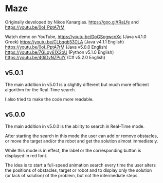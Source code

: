 # Maze
Originally developed by Nikos Kanargias. https://goo.gl/tRaLfe and https://youtu.be/0ol_PptA7rM

Watch demo on YouTube,
https://youtu.be/DoGSogwcoXc (Java v4.1.0 Greek)
https://youtu.be/CLbqqb53DLA (Java v4.1.1 English)
https://youtu.be/0ol_PptA7rM (Java v5.0.0 English)
https://youtu.be/7GLqy61X2oU (Python v5.1.0 English)
https://youtu.be/40iDvNZPulY (C# v5.2.0 English)


## v5.0.1
The main addition in v5.0.1 is a slightly different but much more efficient algorithm for the Real-Time search.

I also tried to make the code more readable.

## v5.0.0
The main addition in v5.0.0 is the ability to search in Real-Time mode.

After starting the search in this mode the user can add or remove obstacles, or move the target and/or the robot and get the solution almost immediately.

While this mode is in effect, the label or the corresponding button is displayed in red font.

The idea is to start a full-speed animation search every time the user alters the positions of obstacles, target or robot and to display only the solution (or lack of solution) of the problem, but not the intermediate steps.
